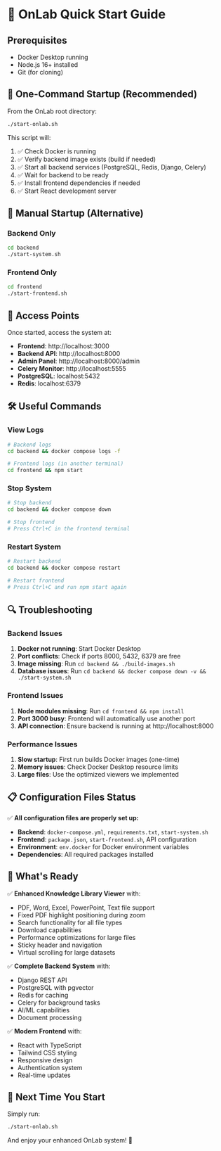 # 🚀 OnLab Quick Start Guide

## Prerequisites
- Docker Desktop running
- Node.js 16+ installed
- Git (for cloning)

## 🎯 One-Command Startup (Recommended)

From the OnLab root directory:
```bash
./start-onlab.sh
```

This script will:
1. ✅ Check Docker is running
2. ✅ Verify backend image exists (build if needed)
3. ✅ Start all backend services (PostgreSQL, Redis, Django, Celery)
4. ✅ Wait for backend to be ready
5. ✅ Install frontend dependencies if needed
6. ✅ Start React development server

## 🔧 Manual Startup (Alternative)

### Backend Only
```bash
cd backend
./start-system.sh
```

### Frontend Only
```bash
cd frontend
./start-frontend.sh
```

## 📍 Access Points

Once started, access the system at:

- **Frontend**: http://localhost:3000
- **Backend API**: http://localhost:8000
- **Admin Panel**: http://localhost:8000/admin
- **Celery Monitor**: http://localhost:5555
- **PostgreSQL**: localhost:5432
- **Redis**: localhost:6379

## 🛠️ Useful Commands

### View Logs
```bash
# Backend logs
cd backend && docker compose logs -f

# Frontend logs (in another terminal)
cd frontend && npm start
```

### Stop System
```bash
# Stop backend
cd backend && docker compose down

# Stop frontend
# Press Ctrl+C in the frontend terminal
```

### Restart System
```bash
# Restart backend
cd backend && docker compose restart

# Restart frontend
# Press Ctrl+C and run npm start again
```

## 🔍 Troubleshooting

### Backend Issues
1. **Docker not running**: Start Docker Desktop
2. **Port conflicts**: Check if ports 8000, 5432, 6379 are free
3. **Image missing**: Run `cd backend && ./build-images.sh`
4. **Database issues**: Run `cd backend && docker compose down -v && ./start-system.sh`

### Frontend Issues
1. **Node modules missing**: Run `cd frontend && npm install`
2. **Port 3000 busy**: Frontend will automatically use another port
3. **API connection**: Ensure backend is running at http://localhost:8000

### Performance Issues
1. **Slow startup**: First run builds Docker images (one-time)
2. **Memory issues**: Check Docker Desktop resource limits
3. **Large files**: Use the optimized viewers we implemented

## 📋 Configuration Files Status

✅ **All configuration files are properly set up:**

- **Backend**: `docker-compose.yml`, `requirements.txt`, `start-system.sh`
- **Frontend**: `package.json`, `start-frontend.sh`, API configuration
- **Environment**: `env.docker` for Docker environment variables
- **Dependencies**: All required packages installed

## 🎉 What's Ready

✅ **Enhanced Knowledge Library Viewer** with:
- PDF, Word, Excel, PowerPoint, Text file support
- Fixed PDF highlight positioning during zoom
- Search functionality for all file types
- Download capabilities
- Performance optimizations for large files
- Sticky header and navigation
- Virtual scrolling for large datasets

✅ **Complete Backend System** with:
- Django REST API
- PostgreSQL with pgvector
- Redis for caching
- Celery for background tasks
- AI/ML capabilities
- Document processing

✅ **Modern Frontend** with:
- React with TypeScript
- Tailwind CSS styling
- Responsive design
- Authentication system
- Real-time updates

## 🚀 Next Time You Start

Simply run:
```bash
./start-onlab.sh
```

And enjoy your enhanced OnLab system! 🎉
